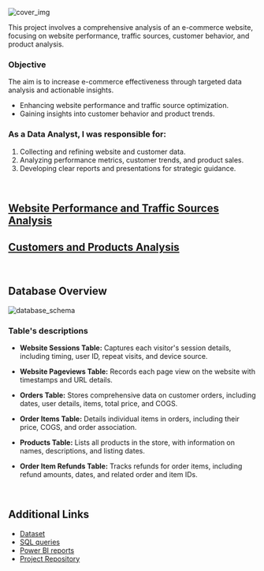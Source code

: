 ![cover_img](https://github.com/gnoevoy/Ecommerce_Analysis/assets/43414592/cab406b1-9fda-4871-8a20-7f71252b21ff)

This project involves a comprehensive analysis of an e-commerce website, focusing on website performance, traffic sources, customer behavior, and product analysis. 

### Objective
The aim is to increase e-commerce effectiveness through targeted data analysis and actionable insights.
- Enhancing website performance and traffic source optimization.
- Gaining insights into customer behavior and product trends.

### As a Data Analyst, I was responsible for:
1. Collecting and refining website and customer data.
2. Analyzing performance metrics, customer trends, and product sales.
3. Developing clear reports and presentations for strategic guidance.

<br>

## [Website Performance and Traffic Sources Analysis](https://github.com/gnoevoy/Ecommerce_and_Web_Analytics/blob/main/Assignments%20/Web_performance_and_traffic.md)
## [Customers and Products Analysis](https://github.com/gnoevoy/Ecommerce_and_Web_Analytics/blob/main/Assignments%20/Customers_and_products.md)

<br>

## Database Overview
![database_schema](https://github.com/gnoevoy/Ecommerce_Analysis/assets/43414592/ed7473aa-ac3a-4317-9967-7f9649b015fe)

### Table's descriptions
- **Website Sessions Table:** Captures each visitor's session details, including timing, user ID, repeat visits, and device source.

- **Website Pageviews Table:** Records each page view on the website with timestamps and URL details.
- **Orders Table:** Stores comprehensive data on customer orders, including dates, user details, items, total price, and COGS.
- **Order Items Table:** Details individual items in orders, including their price, COGS, and order association.
- **Products Table:** Lists all products in the store, with information on names, descriptions, and listing dates.
- **Order Item Refunds Table:** Tracks refunds for order items, including refund amounts, dates, and related order and item IDs.

<br>

## Additional Links
- [Dataset](https://github.com/gnoevoy/Ecommerce_Analysis/blob/main/Dataset.zip)
- [SQL queries](https://github.com/gnoevoy/Ecommerce_Analysis/tree/main/SQL_queries)
- [Power BI reports](https://github.com/gnoevoy/Ecommerce_Analysis/blob/main/Power_BI_reports.zip)
- [Project Repository](https://github.com/gnoevoy/Ecommerce_Analysis/tree/main)


















